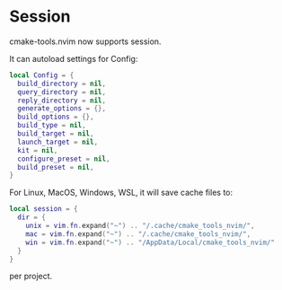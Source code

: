 # Session

cmake-tools.nvim now supports session.

It can autoload settings for Config:

```lua
local Config = {
  build_directory = nil,
  query_directory = nil,
  reply_directory = nil,
  generate_options = {},
  build_options = {},
  build_type = nil,
  build_target = nil,
  launch_target = nil,
  kit = nil,
  configure_preset = nil,
  build_preset = nil,
}
```

For Linux, MacOS, Windows, WSL, it will save cache files to:

```lua
local session = {
  dir = {
    unix = vim.fn.expand("~") .. "/.cache/cmake_tools_nvim/",
    mac = vim.fn.expand("~") .. "/.cache/cmake_tools_nvim/",
    win = vim.fn.expand("~") .. "/AppData/Local/cmake_tools_nvim/"
  }
}
```

per project.
